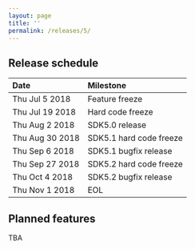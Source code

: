 ```yaml
---
layout: page
title: ''
permalink: /releases/5/
---
```


## Release schedule ##

| Date            | Milestone
|:----------------|:---------
| Thu Jul 5 2018  | Feature freeze
| Thu Jul 19 2018 | Hard code freeze
| Thu Aug 2 2018  | SDK5.0 release
| Thu Aug 30 2018 | SDK5.1 hard code freeze
| Thu Sep 6 2018  | SDK5.1 bugfix release
| Thu Sep 27 2018 | SDK5.2 hard code freeze
| Thu Oct 4 2018  | SDK5.2 bugfix release
| Thu Nov 1 2018  | EOL

## Planned features ##

TBA
